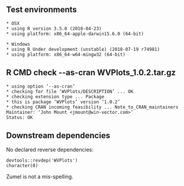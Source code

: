 
## Test environments

    * OSX
    * using R version 3.5.0 (2018-04-23)
    * using platform: x86_64-apple-darwin15.6.0 (64-bit)

    * Windows
    * using R Under development (unstable) (2018-07-19 r74981)
    * using platform: x86_64-w64-mingw32 (64-bit)

## R CMD check --as-cran WVPlots_1.0.2.tar.gz 

    * using option ‘--as-cran’
    * checking for file ‘WVPlots/DESCRIPTION’ ... OK
    * checking extension type ... Package
    * this is package ‘WVPlots’ version ‘1.0.2’
    * checking CRAN incoming feasibility ... Note_to_CRAN_maintainers
    Maintainer: ‘John Mount <jmount@win-vector.com>’
    Status: OK

## Downstream dependencies

  No declared reverse dependencies:

    devtools::revdep('WVPlots')
    character(0)
 
Zumel is not a mis-spelling.
